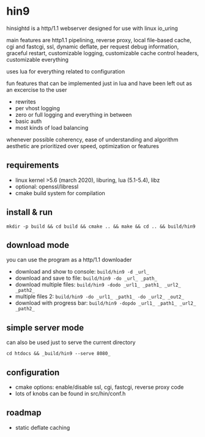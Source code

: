 hin9
====

hinsightd is a http/1.1 webserver designed for use with linux io_uring

main features are http1.1 pipelining, reverse proxy, local file-based cache, cgi and fastcgi, ssl, dynamic deflate, per request debug information, graceful restart, customizable logging, customizable cache control headers, customizable everything

uses lua for everything related to configuration

fun features that can be implemented just in lua and have been left out as an excercise to the user
* rewrites
* per vhost logging
* zero or full logging and everything in between
* basic auth
* most kinds of load balancing

whenever possible coherency, ease of understanding and algorithm aesthetic are prioritized over speed, optimization or features


requirements
------------

* linux kernel >5.6 (march 2020), liburing, lua (5.1-5.4), libz
* optional: openssl/libressl
* cmake build system for compilation


install & run
-------------

`mkdir -p build && cd build && cmake .. && make && cd .. && build/hin9`

download mode
-------------

you can use the program as a http/1.1 downloader
* download and show to console: `build/hin9 -d _url_`
* download and save to file: `build/hin9 -do _url_ _path_`
* download multiple files: `build/hin9 -dodo _url1_ _path1_ _url2_ _path2_`
* multiple files 2: `build/hin9 -do _url1_ _path1_ -do _url2_ _out2_`
* download with progress bar: `build/hin9 -dopdo _url1_ _path1_ _url2_ _path2_`

simple server mode
------------------

can also be used just to serve the current directory

`cd htdocs && _build/hin9 --serve 8080_`

configuration
-------------

* cmake options: enable/disable ssl, cgi, fastcgi, reverse proxy code
* lots of knobs can be found in src/hin/conf.h

roadmap
-------

* static deflate caching

